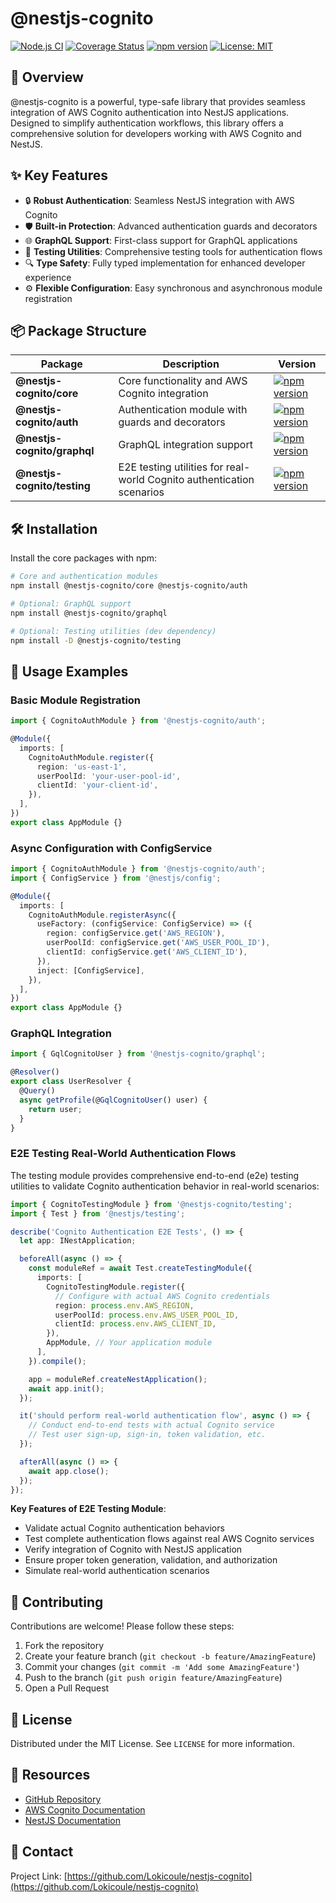 # @nestjs-cognito

[![Node.js CI](https://github.com/Lokicoule/nestjs-cognito/actions/workflows/node.js.yml/badge.svg)](https://github.com/Lokicoule/nestjs-cognito/actions/workflows/node.js.yml)
[![Coverage Status](https://coveralls.io/repos/github/Lokicoule/nestjs-cognito/badge.svg?branch=main)](https://coveralls.io/github/Lokicoule/nestjs-cognito?branch=main)
[![npm version](https://badge.fury.io/js/%40nestjs-cognito%2Fcore.svg)](https://badge.fury.io/js/%40nestjs-cognito%2Fcore)
[![License: MIT](https://img.shields.io/badge/License-MIT-yellow.svg)](https://opensource.org/licenses/MIT)

## 🚀 Overview

@nestjs-cognito is a powerful, type-safe library that provides seamless integration of AWS Cognito authentication into NestJS applications. Designed to simplify authentication workflows, this library offers a comprehensive solution for developers working with AWS Cognito and NestJS.

## ✨ Key Features

- 🔒 **Robust Authentication**: Seamless NestJS integration with AWS Cognito
- 🛡️ **Built-in Protection**: Advanced authentication guards and decorators
- 🌐 **GraphQL Support**: First-class support for GraphQL applications
- 🧪 **Testing Utilities**: Comprehensive testing tools for authentication flows
- 🔍 **Type Safety**: Fully typed implementation for enhanced developer experience
- ⚙️ **Flexible Configuration**: Easy synchronous and asynchronous module registration

## 📦 Package Structure

| Package | Description | Version |
|---------|-------------|---------|
| **@nestjs-cognito/core** | Core functionality and AWS Cognito integration | [![npm version](https://badge.fury.io/js/%40nestjs-cognito%2Fcore.svg)](https://www.npmjs.com/package/@nestjs-cognito/core) |
| **@nestjs-cognito/auth** | Authentication module with guards and decorators | [![npm version](https://badge.fury.io/js/%40nestjs-cognito%2Fauth.svg)](https://www.npmjs.com/package/@nestjs-cognito/auth) |
| **@nestjs-cognito/graphql** | GraphQL integration support | [![npm version](https://badge.fury.io/js/%40nestjs-cognito%2Fgraphql.svg)](https://www.npmjs.com/package/@nestjs-cognito/graphql) |
| **@nestjs-cognito/testing** | E2E testing utilities for real-world Cognito authentication scenarios | [![npm version](https://badge.fury.io/js/%40nestjs-cognito%2Ftesting.svg)](https://www.npmjs.com/package/@nestjs-cognito/testing) |

## 🛠️ Installation

Install the core packages with npm:

```bash
# Core and authentication modules
npm install @nestjs-cognito/core @nestjs-cognito/auth

# Optional: GraphQL support
npm install @nestjs-cognito/graphql

# Optional: Testing utilities (dev dependency)
npm install -D @nestjs-cognito/testing
```

## 📝 Usage Examples

### Basic Module Registration

```typescript
import { CognitoAuthModule } from '@nestjs-cognito/auth';

@Module({
  imports: [
    CognitoAuthModule.register({
      region: 'us-east-1',
      userPoolId: 'your-user-pool-id',
      clientId: 'your-client-id',
    }),
  ],
})
export class AppModule {}
```

### Async Configuration with ConfigService

```typescript
import { CognitoAuthModule } from '@nestjs-cognito/auth';
import { ConfigService } from '@nestjs/config';

@Module({
  imports: [
    CognitoAuthModule.registerAsync({
      useFactory: (configService: ConfigService) => ({
        region: configService.get('AWS_REGION'),
        userPoolId: configService.get('AWS_USER_POOL_ID'),
        clientId: configService.get('AWS_CLIENT_ID'),
      }),
      inject: [ConfigService],
    }),
  ],
})
export class AppModule {}
```

### GraphQL Integration

```typescript
import { GqlCognitoUser } from '@nestjs-cognito/graphql';

@Resolver()
export class UserResolver {
  @Query()
  async getProfile(@GqlCognitoUser() user) {
    return user;
  }
}
```

### E2E Testing Real-World Authentication Flows

The testing module provides comprehensive end-to-end (e2e) testing utilities to validate Cognito authentication behavior in real-world scenarios:

```typescript
import { CognitoTestingModule } from '@nestjs-cognito/testing';
import { Test } from '@nestjs/testing';

describe('Cognito Authentication E2E Tests', () => {
  let app: INestApplication;

  beforeAll(async () => {
    const moduleRef = await Test.createTestingModule({
      imports: [
        CognitoTestingModule.register({
          // Configure with actual AWS Cognito credentials
          region: process.env.AWS_REGION,
          userPoolId: process.env.AWS_USER_POOL_ID,
          clientId: process.env.AWS_CLIENT_ID,
        }),
        AppModule, // Your application module
      ],
    }).compile();

    app = moduleRef.createNestApplication();
    await app.init();
  });

  it('should perform real-world authentication flow', async () => {
    // Conduct end-to-end tests with actual Cognito service
    // Test user sign-up, sign-in, token validation, etc.
  });

  afterAll(async () => {
    await app.close();
  });
});
```

**Key Features of E2E Testing Module**:
- Validate actual Cognito authentication behaviors
- Test complete authentication flows against real AWS Cognito services
- Verify integration of Cognito with NestJS application
- Ensure proper token generation, validation, and authorization
- Simulate real-world authentication scenarios

## 🤝 Contributing

Contributions are welcome! Please follow these steps:

1. Fork the repository
2. Create your feature branch (`git checkout -b feature/AmazingFeature`)
3. Commit your changes (`git commit -m 'Add some AmazingFeature'`)
4. Push to the branch (`git push origin feature/AmazingFeature`)
5. Open a Pull Request

## 📄 License

Distributed under the MIT License. See `LICENSE` for more information.

## 🔗 Resources

- [GitHub Repository](https://github.com/Lokicoule/nestjs-cognito)
- [AWS Cognito Documentation](https://docs.aws.amazon.com/cognito/latest/developerguide/what-is-amazon-cognito.html)
- [NestJS Documentation](https://docs.nestjs.com/)

## 📧 Contact

Project Link: [https://github.com/Lokicoule/nestjs-cognito](https://github.com/Lokicoule/nestjs-cognito)
